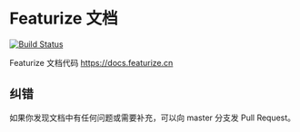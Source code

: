 # Featurize 文档

[![Build Status](https://travis-ci.org/louis-she/featurize-doc.svg?branch=master)](https://travis-ci.org/louis-she/featurize-doc)

Featurize 文档代码 https://docs.featurize.cn

## 纠错

如果你发现文档中有任何问题或需要补充，可以向 master 分支发 Pull Request。
